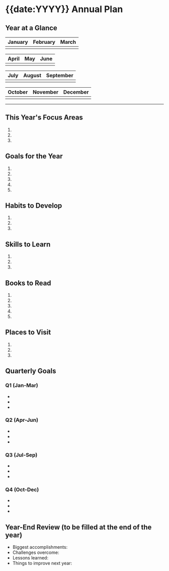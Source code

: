 # {{date:YYYY}} Annual Plan

## Year at a Glance

| January | February | March |
| ------- | -------- | ----- |
|         |          |       |

| April | May | June |
| ----- | --- | ---- |
|       |     |      |


| July | August | September |
| ---- | ------ | --------- |
|      |        |           |


| October | November | December |
| ------- | -------- | -------- |
|         |          |          |

-------------------

## This Year's Focus Areas
1. 
2. 
3. 

## Goals for the Year
1. 
2. 
3. 
4. 
5. 

## Habits to Develop
1. 
2. 
3. 

## Skills to Learn
1. 
2. 
3. 

## Books to Read
1. 
2. 
3. 
4. 
5. 

## Places to Visit
1. 
2. 
3. 

## Quarterly Goals
### Q1 (Jan-Mar)
- 
- 
- 

### Q2 (Apr-Jun)
- 
- 
- 

### Q3 (Jul-Sep)
- 
- 
- 

### Q4 (Oct-Dec)
- 
- 
- 

## Year-End Review (to be filled at the end of the year)
- Biggest accomplishments:
- Challenges overcome:
- Lessons learned:
- Things to improve next year: